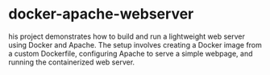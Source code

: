 # docker-apache-webserver
his project demonstrates how to build and run a lightweight web server using Docker and Apache. The setup involves creating a Docker image from a custom Dockerfile, configuring Apache to serve a simple webpage, and running the containerized web server.
